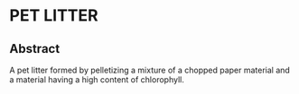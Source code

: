 # PET LITTER

## Abstract
A pet litter formed by pelletizing a mixture of a chopped paper material and a material having a high content of chlorophyll.